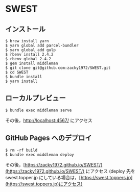 # SWEST

## インストール

```
$ brew install yarn
$ yarn global add parcel-bundler
$ yarn global add gulp
$ rbenv install 2.4.2
$ rbenv global 2.4.2
$ gem install middleman
$ git clone git@github.com:zacky1972/SWEST.git
$ cd SWEST
$ bundle install
$ yarn install
```


## ローカルプレビュー

```
$ bundle exec middleman serve
```

その後，[http://localhost:4567/](http://localhost:4567/) にアクセス

## GitHub Pages へのデプロイ

```
$ rm -rf build
$ bundle exec middleman deploy
```

その後，[https://zacky1972.github.io/SWEST/](https://zacky1972.github.io/SWEST/) にアクセス
(deploy 先を swest.topper.jp にしている場合は，[https://swest.toppers.jp](https://swest.toppers.jp)にアクセス)
